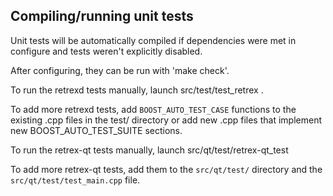 Compiling/running unit tests
------------------------------------

Unit tests will be automatically compiled if dependencies were met in configure
and tests weren't explicitly disabled.

After configuring, they can be run with 'make check'.

To run the retrexd tests manually, launch src/test/test_retrex .

To add more retrexd tests, add `BOOST_AUTO_TEST_CASE` functions to the existing
.cpp files in the test/ directory or add new .cpp files that
implement new BOOST_AUTO_TEST_SUITE sections.

To run the retrex-qt tests manually, launch src/qt/test/retrex-qt_test

To add more retrex-qt tests, add them to the `src/qt/test/` directory and
the `src/qt/test/test_main.cpp` file.
